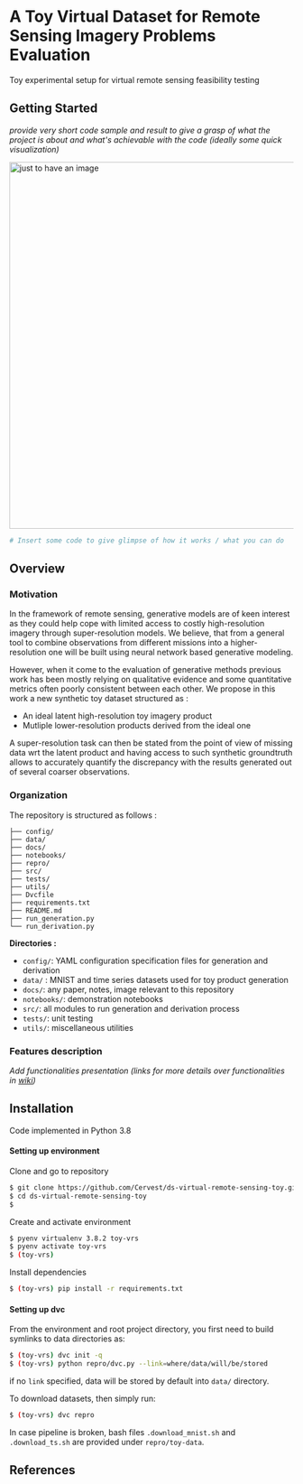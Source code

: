 # A Toy Virtual Dataset for Remote Sensing Imagery Problems Evaluation
Toy experimental setup for virtual remote sensing feasibility testing


## Getting Started

_provide very short code sample and result to give a grasp of what the project is about and what's achievable with the code (ideally some quick visualization)_

<img src="https://github.com/Cervest/ds-virtual-remote-sensing-toy/blob/master/docs/source/img/mnist_ideal_generation.png" alt="just to have an image" width="650"/>

```python
# Insert some code to give glimpse of how it works / what you can do
```


## Overview

### Motivation

In the framework of remote sensing, generative models are of keen interest as they could help cope with limited access to costly high-resolution imagery through super-resolution models. We believe, that from a general tool to combine observations from different missions into a higher-resolution one will be built using neural network based generative modeling.

However, when it come to the evaluation of generative methods previous work has been mostly relying on qualitative evidence and some quantitative metrics often poorly consistent between each other. We propose in this work a new synthetic toy dataset structured as :

- An ideal latent high-resolution toy imagery product
- Mutliple lower-resolution products derived from the ideal one

A super-resolution task can then be stated from the point of view of missing data wrt the latent product and having access to such synthetic groundtruth allows to accurately quantify the discrepancy with the results generated out of several coarser observations.

### Organization

The repository is structured as follows :

```
├── config/
├── data/
├── docs/
├── notebooks/
├── repro/
├── src/
├── tests/
├── utils/
├── Dvcfile
├── requirements.txt
├── README.md
├── run_generation.py
└── run_derivation.py
```

__Directories :__
- `config/`: YAML configuration specification files for generation and derivation
- `data/` : MNIST and time series datasets used for toy product generation
- `docs/`: any paper, notes, image relevant to this repository
- `notebooks/`: demonstration notebooks
- `src/`: all modules to run generation and derivation process
- `tests/`: unit testing
- `utils/`: miscellaneous utilities


### Features description
_Add functionalities presentation (links for more details over functionalities in [wiki](https://github.com/Cervest/ds-virtual-remote-sensing-toy/wiki))_

## Installation

Code implemented in Python 3.8

#### Setting up environment

Clone and go to repository
```bash
$ git clone https://github.com/Cervest/ds-virtual-remote-sensing-toy.git
$ cd ds-virtual-remote-sensing-toy
$
```

Create and activate environment
```bash
$ pyenv virtualenv 3.8.2 toy-vrs
$ pyenv activate toy-vrs
$ (toy-vrs)
```

Install dependencies
```bash
$ (toy-vrs) pip install -r requirements.txt
```

#### Setting up dvc

From the environment and root project directory, you first need to build
symlinks to data directories as:
```bash
$ (toy-vrs) dvc init -q
$ (toy-vrs) python repro/dvc.py --link=where/data/will/be/stored
```
if no `link` specified, data will be stored by default into `data/` directory.

To download datasets, then simply run:
```bash
$ (toy-vrs) dvc repro
```

In case pipeline is broken, bash files `.download_mnist.sh` and `.download_ts.sh` are provided under `repro/toy-data`.

## References
